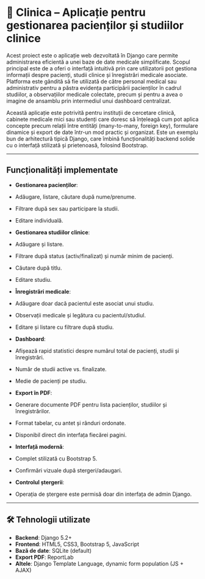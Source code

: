 # 🏥 Clinica – Aplicație pentru gestionarea pacienților și studiilor clinice

Acest proiect este o aplicație web dezvoltată în Django care permite administrarea eficientă a unei baze de date medicale simplificate. Scopul principal este de a oferi o interfață intuitivă prin care utilizatorii pot gestiona informații despre pacienți, studii clinice și înregistrări medicale asociate.
Platforma este gândită să fie utilizată de către personal medical sau administrativ pentru a păstra evidența participării pacienților în cadrul studiilor, a observațiilor medicale colectate, precum și pentru a avea o imagine de ansamblu prin intermediul unui dashboard centralizat.

Această aplicație este potrivită pentru instituții de cercetare clinică, cabinete medicale mici sau studenți care doresc să înțeleagă cum pot aplica concepte precum relații între entități (many-to-many, foreign key), formulare dinamice și export de date într-un mod practic și organizat.
Este un exemplu bun de arhitectură tipică Django, care îmbină funcționalități backend solide cu o interfață stilizată și prietenoasă, folosind Bootstrap.

---

## Funcționalități implementate

-  **Gestionarea pacienților**:
  - Adăugare, listare, căutare după nume/prenume.
  - Filtrare după sex sau participare la studii.
  - Editare individuală.
  
-  **Gestionarea studiilor clinice**:
  - Adăugare și listare.
  - Filtrare după status (activ/finalizat) și număr minim de pacienți.
  - Căutare după titlu.
  - Editare studiu.

-  **Înregistrări medicale**:
  - Adăugare doar dacă pacientul este asociat unui studiu.
  - Observații medicale și legătura cu pacientul/studiul.
  - Editare și listare cu filtrare după studiu.

-  **Dashboard**:
  - Afișează rapid statistici despre numărul total de pacienți, studii și înregistrări.
  - Număr de studii active vs. finalizate.
  - Medie de pacienți pe studiu.

-  **Export în PDF**:
  - Generare documente PDF pentru lista pacienților, studiilor și înregistrărilor.
  - Format tabelar, cu antet și rânduri ordonate.
  - Disponibil direct din interfața fiecărei pagini.

-  **Interfață modernă**:
  - Complet stilizată cu Bootstrap 5.
  - Confirmări vizuale după stergeri/adaugari.

-  **Controlul ștergerii**:
  - Operația de ștergere este permisă doar din interfața de admin Django.

---

## 🛠️ Tehnologii utilizate

- **Backend**: Django 5.2+
- **Frontend**: HTML5, CSS3, Bootstrap 5, JavaScript
- **Bază de date**: SQLite (default)
- **Export PDF**: ReportLab
- **Altele**: Django Template Language, dynamic form population (JS + AJAX)
